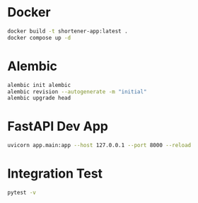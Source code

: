 # Docker
```bash
docker build -t shortener-app:latest .
docker compose up -d
```

# Alembic
```bash
alembic init alembic
alembic revision --autogenerate -m "initial"
alembic upgrade head
```

# FastAPI Dev App
```bash
uvicorn app.main:app --host 127.0.0.1 --port 8000 --reload
```

# Integration Test
```bash
pytest -v
```
